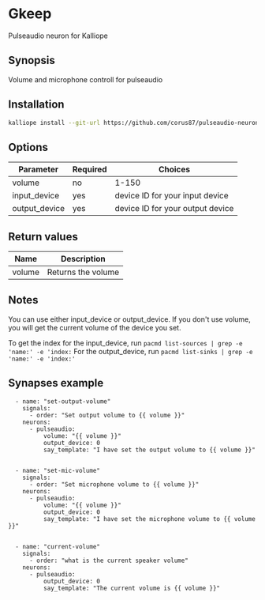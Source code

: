 # Gkeep
Pulseaudio neuron for Kalliope

## Synopsis
Volume and microphone controll for pulseaudio

## Installation
```bash
kalliope install --git-url https://github.com/corus87/pulseaudio-neuron
```

## Options

| Parameter     | Required | Choices                          |
|---------------|----------|----------------------------------|
| volume        | no       | 1-150                            |
| input_device  | yes      | device ID for your input device  |
| output_device | yes      | device ID for your output device |



## Return values

| Name           | Description                                  |
|----------------|----------------------------------------------|
| volume         | Returns the volume                           |

## Notes
You can use either input_device or output_device. If you don't use volume, you will get the current volume of the device you set. 

To get the index for the input_device, run ```pacmd list-sources | grep -e 'name:' -e 'index:```
For the output_device, run  ```pacmd list-sinks | grep -e 'name:' -e 'index:'```


## Synapses example
```
  - name: "set-output-volume"
    signals:
      - order: "Set output volume to {{ volume }}"
    neurons: 
      - pulseaudio:
          volume: "{{ volume }}"
          output_device: 0
          say_template: "I have set the output volume to {{ volume }}"


  - name: "set-mic-volume"
    signals:
      - order: "Set microphone volume to {{ volume }}"
    neurons: 
      - pulseaudio:
          volume: "{{ volume }}"
          output_device: 0
          say_template: "I have set the microphone volume to {{ volume }}"


  - name: "current-volume"
    signals:
      - order: "what is the current speaker volume"
    neurons: 
      - pulseaudio:
          output_device: 0
          say_template: "The current volume is {{ volume }}"

```

